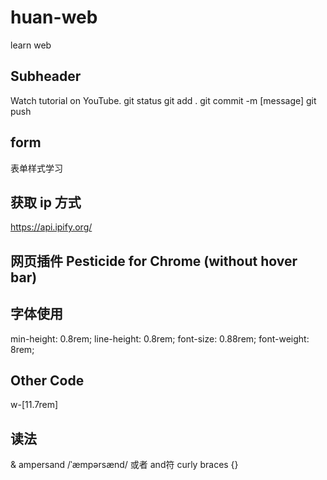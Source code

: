 # huan-web

learn web

## Subheader

Watch tutorial on YouTube.
git status
git add .
git commit -m [message]
git push

## form

表单样式学习

## 获取 ip 方式

https://api.ipify.org/

## 网页插件 Pesticide for Chrome (without hover bar)

## 字体使用

min-height: 0.8rem;
line-height: 0.8rem;
font-size: 0.88rem;
font-weight: 8rem;

## Other Code 
w-[11.7rem]

## 读法
& ampersand /ˈæmpərsænd/ 或者 and符
curly braces {}